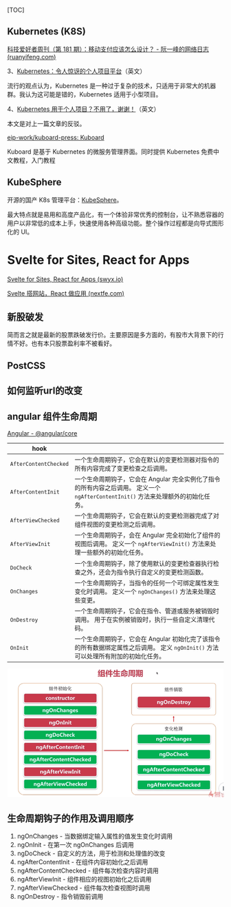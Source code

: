 [TOC]

## Kubernetes (K8S)

[科技爱好者周刊（第 181 期）：移动支付应该怎么设计？ - 阮一峰的网络日志 (ruanyifeng.com)](https://www.ruanyifeng.com/blog/2021/10/weekly-issue-181.html)

3、[Kubernetes：令人惊讶的个人项目平台](http://www.doxsey.net/blog/kubernetes--the-surprisingly-affordable-platform-for-personal-projects)（英文）

流行的观点认为，Kubernetes 是一种过于复杂的技术，只适用于非常大的机器群。我认为这可能是错的，Kubernetes 适用于小型项目。

4、[Kubernetes 用于个人项目？不用了，谢谢！](https://carlosrdrz.es/kubernetes-for-small-projects/)（英文）

本文是对上一篇文章的反驳。



[eip-work/kuboard-press: Kuboard](https://github.com/eip-work/kuboard-press)

Kuboard 是基于 Kubernetes 的微服务管理界面。同时提供 Kubernetes 免费中文教程，入门教程



## KubeSphere

开源的国产 K8s 管理平台：[KubeSphere](https://github.com/kubesphere/kubesphere)。

最大特点就是易用和高度产品化，有一个体验非常优秀的控制台，让不熟悉容器的用户以非常低的成本上手，快速使用各种高级功能。整个操作过程都是向导式图形化的 UI。



# Svelte for Sites, React for Apps

[Svelte for Sites, React for Apps (swyx.io)](https://www.swyx.io/svelte-sites-react-apps/)

[Svelte 搭网站，React 做应用 (nextfe.com)](https://nextfe.com/svelte-for-sites-react-for-apps/)





## 新股破发

简而言之就是最新的股票跌破发行价。主要原因是多方面的，有股市大背景下的行情不好。也有本只股票盈利率不被看好。





## PostCSS





## 如何监听url的改变





## angular 组件生命周期

[Angular - @angular/core](https://angular.cn/api/core)



| hook                  |                                                              |
| --------------------- | ------------------------------------------------------------ |
| `AfterContentChecked` | 一个生命周期钩子，它会在默认的变更检测器对指令的所有内容完成了变更检查之后调用。 |
| `AfterContentInit`    | 一个生命周期钩子，它会在 Angular 完全实例化了指令的所有内容之后调用。 定义一个 `ngAfterContentInit()` 方法来处理额外的初始化任务。 |
| `AfterViewChecked`    | 一个生命周期钩子，它会在默认的变更检测器完成了对组件视图的变更检测之后调用。 |
| `AfterViewInit`       | 一个生命周期钩子，会在 Angular 完全初始化了组件的视图后调用。 定义一个 `ngAfterViewInit()` 方法来处理一些额外的初始化任务。 |
| `DoCheck`             | 一个生命周期钩子，除了使用默认的变更检查器执行检查之外，还会为指令执行自定义的变更检测函数。 |
| `OnChanges`           | 一个生命周期钩子，当指令的任何一个可绑定属性发生变化时调用。 定义一个 `ngOnChanges()` 方法来处理这些变更。 |
| `OnDestroy`           | 一个生命周期钩子，它会在指令、管道或服务被销毁时调用。 用于在实例被销毁时，执行一些自定义清理代码。 |
| `OnInit`              | 一个生命周期钩子，它会在 Angular 初始化完了该指令的所有数据绑定属性之后调用。 定义 `ngOnInit()` 方法可以处理所有附加的初始化任务。 |

![img](./imgs/1609080-20190422105107973-1266429513.png)

## 生命周期钩子的作用及调用顺序

1. ngOnChanges - 当数据绑定输入属性的值发生变化时调用
2. ngOnInit - 在第一次 ngOnChanges 后调用
3. ngDoCheck - 自定义的方法，用于检测和处理值的改变
4. ngAfterContentInit - 在组件内容初始化之后调用
5. ngAfterContentChecked - 组件每次检查内容时调用
6. ngAfterViewInit - 组件相应的视图初始化之后调用
7. ngAfterViewChecked - 组件每次检查视图时调用
8. ngOnDestroy - 指令销毁前调用
